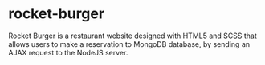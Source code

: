# rocket-burger
Rocket Burger is a restaurant website designed with HTML5 and SCSS that allows users to make a reservation to MongoDB database, by sending an AJAX request to the NodeJS server.


